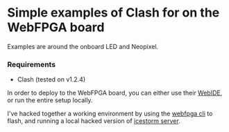 # Simple examples of Clash for on the WebFPGA board

Examples are around the onboard LED and Neopixel.


### Requirements

- Clash (tested on v1.2.4)

In order to deploy to the WebFPGA board, you can either use their
[WebIDE](https://webfpga.io/), or run the entire setup locally.

I've hacked together a working environment by using the [webfpga
cli](https://github.com/webfpga/cli.git) to flash, and running a
local hacked version of [icestorm
server](https://github.com/silky/icestorm-server).


